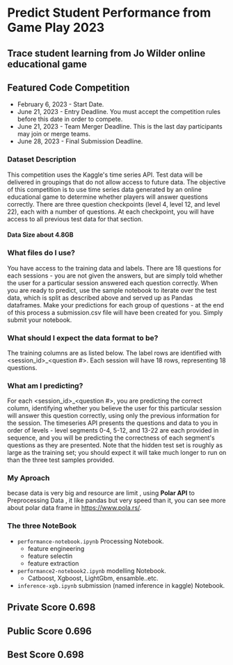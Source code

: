 # Predict Student Performance from Game Play 2023
## Trace student learning from Jo Wilder online educational game
## Featured Code Competition
* February 6, 2023 - Start Date.
* June 21, 2023 - Entry Deadline. You must accept the competition rules before this date in order to compete.
* June 21, 2023 - Team Merger Deadline. This is the last day participants may join or merge teams.
* June 28, 2023 - Final Submission Deadline.

### Dataset Description
This competition uses the Kaggle's time series API. Test data will be delivered in groupings that do not allow access to future data. The objective of this competition is to use time series data generated by an online educational game to determine whether players will answer questions correctly. There are three question checkpoints (level 4, level 12, and level 22), each with a number of questions. At each checkpoint, you will have access to all previous test data for that section.
#### **Data Size about 4.8GB**
### What files do I use?
You have access to the training data and labels. There are 18 questions for each sessions - you are not given the answers, but are simply told whether the user for a particular session answered each question correctly.
When you are ready to predict, use the sample notebook to iterate over the test data, which is split as described above and served up as Pandas dataframes. Make your predictions for each group of questions - at the end of this process a submission.csv file will have been created for you. Simply submit your notebook.

### What should I expect the data format to be?
The training columns are as listed below. The label rows are identified with <session_id>_<question #>. Each session will have 18 rows, representing 18 questions.

### What am I predicting?
For each <session_id>_<question #>, you are predicting the correct column, identifying whether you believe the user for this particular session will answer this question correctly, using only the previous information for the session.
The timeseries API presents the questions and data to you in order of levels - level segments 0-4, 5-12, and 13-22 are each provided in sequence, and you will be predicting the correctness of each segment's questions as they are presented.
Note that the hidden test set is roughly as large as the training set; you should expect it will take much longer to run on than the three test samples provided.

### My Aproach
becase data is very big and resource are limit , using **Polar API** to  Preprocessing Data , it like pandas but very speed than it, you can see more about polar data frame in https://www.pola.rs/.
### The three NoteBook
* `performance-notebook.ipynb` Processing Notebook.
  * feature engineering
  * feature selectin
  * feature extraction
* `performance2-notebook2.ipynb` modelling Notebook.
  * Catboost, Xgboost, LightGbm, ensamble..etc.
* `inference-xgb.ipynb` submission (named inference in kaggle) Notebook.

## Private Score  0.698
## Public Score  0.696
## Best Score  0.698 
